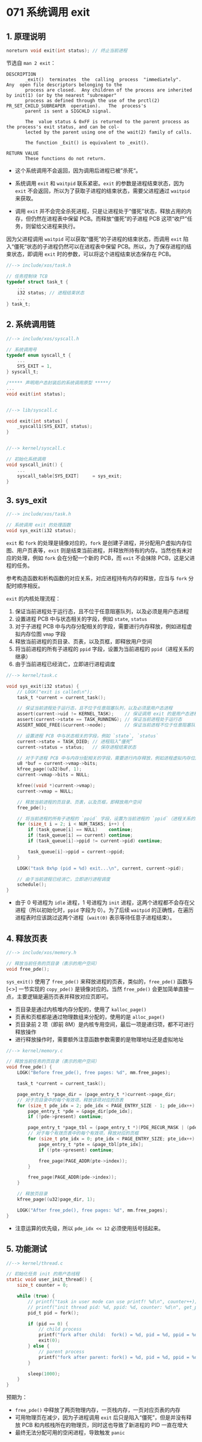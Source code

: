 # 071 系统调用 exit

## 1. 原理说明

```c
noreturn void exit(int status); // 终止当前进程
```

节选自 `man 2 exit`：

```
DESCRIPTION
       _exit()  terminates  the  calling  process  "immediately".   Any  open file descriptors belonging to the
       process are closed.  Any children of the process are inherited by init(1) (or by the nearest "subreaper"
       process as defined through the use of the prctl(2)  PR_SET_CHILD_SUBREAPER  operation).   The  process's
       parent is sent a SIGCHLD signal.

       The  value status & 0xFF is returned to the parent process as the process's exit status, and can be col‐
       lected by the parent using one of the wait(2) family of calls.

       The function _Exit() is equivalent to _exit().

RETURN VALUE
       These functions do not return.
```

- 这个系统调用不会返回，因为调用后进程已被”杀死“。

- 系统调用 `exit` 和 `waitpid` 联系紧密。`exit` 的参数是进程结束状态，因为 `exit` 不会返回，所以为了获取子进程的结束状态，需要父进程通过 `waitpid` 来获取。

- 调用 `exit` 并不会完全杀死进程，只是让进程处于“僵死”状态，释放占用的内存，但仍然在进程表中保留 PCB。而释放“僵死”的子进程 PCB 这项“收尸”任务，则留给父进程来执行。

因为父进程调用 `waitpid` 可以获取“僵死”的子进程的结束状态，而调用 `exit` 陷入“僵死”状态的子进程仍然可以在进程表中保留 PCB。所以，为了保存进程的结束状态，即调用 `exit` 时的参数，可以将这个进程结束状态保存在 PCB。

```c
//--> include/xos/task.h

// 任务控制块 TCB
typedef struct task_t {
    ...
    i32 status; // 进程结束状态
    ...
} task_t;
```

## 2. 系统调用链

```c
//--> include/xos/syscall.h

// 系统调用号
typedef enum syscall_t {
    ...
    SYS_EXIT = 1,
} syscall_t;

/***** 声明用户态封装后的系统调用原型 *****/
...
void exit(int status);


//--> lib/syscall.c

void exit(int status) {
    _syscall1(SYS_EXIT, status);
}


//--> kernel/syscall.c

// 初始化系统调用
void syscall_init() {
    ...
    syscall_table[SYS_EXIT]     = sys_exit;
}
```

## 3. sys_exit

```c
//--> include/xos/task.h

// 系统调用 exit 的处理函数
void sys_exit(i32 status);
```

`exit` 和 `fork` 的处理是镜像对应的，`fork` 是创建子进程，并分配用户虚拟内存位图、用户页表等，`exit` 则是结束当前进程，并释放所持有的内存。当然也有未对应的处理，例如 `fork` 会在分配一个新的 PCB，而 `exit` 不会抹除 PCB，这是父进程的任务。

参考构造函数和析构函数的对应关系，对应进程持有内存的释放，应当与 `fork` 分配时顺序相反。

`exit` 的内核处理流程：

1. 保证当前进程处于运行态，且不位于任意阻塞队列，以及必须是用户态进程
2. 设置进程 PCB 中与状态相关的字段，例如 `state`, `status`
2. 对于子进程 PCB 中与内存分配相关的字段，需要进行内存释放，例如进程虚拟内存位图 `vmap` 字段
3. 释放当前进程的页目录、页表，以及页框，即释放用户空间
4. 将当前进程的所有子进程的 `ppid` 字段，设置为当前进程的 `ppid`（进程关系的继承）
5. 由于当前进程已经消亡，立即进行进程调度

```c
//--> kernel/task.c

void sys_exit(i32 status) {
    // LOGK("exit is called\n");
    task_t *current = current_task();

    // 保证当前进程处于运行态，且不位于任意阻塞队列，以及必须是用户态进程
    assert(current->uid != KERNEL_TASK);    // 保证调用 exit 的是用户态进程
    assert(current->state == TASK_RUNNING); // 保证当前进程处于运行态
    ASSERT_NODE_FREE(&current->node);       // 保证当前进程不位于任意阻塞队列

    // 设置进程 PCB 中与状态相关的字段，例如 `state`, `status`
    current->state = TASK_DIED; // 进程陷入“僵死”
    current->status = status;   // 保存进程结束状态

    // 对于子进程 PCB 中与内存分配相关的字段，需要进行内存释放，例如进程虚拟内存位图 `vmap` 字段
    u8 *buf = current->vmap->bits;
    kfree_page((u32)buf, 1);
    current->vmap->bits = NULL;

    kfree((void *)current->vmap);
    current->vmap = NULL;

    // 释放当前进程的页目录、页表，以及页框，即释放用户空间
    free_pde();

    // 将当前进程的所有子进程的 `ppid` 字段，设置为当前进程的 `ppid`（进程关系的继承）
    for (size_t i = 2; i < NUM_TASKS; i++) {
        if (task_queue[i] == NULL)    continue;
        if (task_queue[i] == current) continue;
        if (task_queue[i]->ppid != current->pid) continue;

        task_queue[i]->ppid = current->ppid;
    }

    LOGK("task 0x%p (pid = %d) exit...\n", current, current->pid);

    // 由于当前进程已经消亡，立即进行进程调度
    schedule();
}
```

- 由于 0 号进程为 `idle` 进程，1 号进程为 `init` 进程，这两个进程都不会存在父进程（所以初始化时，`ppid` 字段为 0）。为了后续 `waitpid` 的正确性，在遍历进程表时应该跳过这两个进程（`wait(0)` 表示等待任意子进程结束）。

## 4. 释放页表

```c
//--> include/xos/memory.h

// 释放当前任务的页目录（表示的用户空间）
void free_pde();
```

`sys_exit()` 使用了 `free_pde()` 来释放进程的页表，类似的，`free_pde()` 函数与 [<>] 一节实现的 `copy_pde()` 是镜像对应的。当然 `free_pde()` 会更加简单直接一点，主要逻辑是遍历页表并释放对应页即可。

- 页目录是通过内核堆内存分配的，使用了 `kalloc_page()`
- 页表和页框都是通过物理数组来分配的，使用的是 `alloc_page()`
- 页目录前 2 项（即前 8M）是内核专用空间，最后一项是递归项，都不可进行释放操作
- 进行释放操作时，需要额外注意函数参数需要的是物理地址还是虚拟地址

```c
//--> kernel/memory.c

// 释放当前任务的页目录（表示的用户空间）
void free_pde() {
    LOGK("Before free_pde(), free pages: %d", mm.free_pages);

    task_t *current = current_task();

    page_entry_t *page_dir = (page_entry_t *)current->page_dir;
    // 对于页目录中的每个有效项，释放该项对应的页表
    for (size_t pde_idx = 2; pde_idx < PAGE_ENTRY_SIZE - 1; pde_idx++) {
        page_entry_t *pde = &page_dir[pde_idx];
        if (!pde->present) continue;

        page_entry_t *page_tbl = (page_entry_t *)(PDE_RECUR_MASK | (pde_idx << 12));
        // 对于每个有效页表中的每个有效项，释放对应的页框
        for (size_t pte_idx = 0; pte_idx < PAGE_ENTRY_SIZE; pte_idx++) {
            page_entry_t *pte = &page_tbl[pte_idx];
            if (!pte->present) continue;

            free_page(PAGE_ADDR(pte->index));
        }

        free_page(PAGE_ADDR(pde->index));
    }

    // 释放页目录
    kfree_page((u32)page_dir, 1);

    LOGK("After free_pde(), free pages: %d", mm.free_pages);
}
```

- 注意运算的优先级，所以 `pde_idx << 12` 必须使用括号括起来。

## 5. 功能测试

```c
//--> kernel/thread.c

// 初始化任务 init 的用户态线程
static void user_init_thread() {
    size_t counter = 0;

    while (true) {
        // printf("task in user mode can use printf! %d\n", counter++);
        // printf("init thread pid: %d, ppid: %d, counter: %d\n", get_pid(), get_ppid(), counter++);
        pid_t pid = fork();

        if (pid == 0) {
            // child process
            printf("fork after child:  fork() = %d, pid = %d, ppid = %d\n", pid, get_pid(), get_ppid());
            exit(0);
        } else {
            // parent process
            printf("fork after parent: fork() = %d, pid = %d, ppid = %d\n", pid, get_pid(), get_ppid());
        }

        sleep(1000);
    }
}
```

预期为：

- `free_pde()` 中释放了两页物理内存，一页栈内存，一页对应页表的内存
- 可用物理页在减少，因为子进程调用 `exit` 后只是陷入“僵死”，但是并没有释放 PCB 和内核栈所在的物理页，同时这也导致了新进程的 PID 一直在增大
- 最终无法分配可用的空闲进程，导致触发 `panic`
